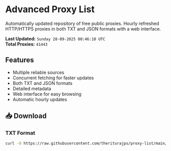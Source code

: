 # Advanced Proxy List

Automatically updated repository of free public proxies. Hourly refreshed HTTP/HTTPS proxies in both TXT and JSON formats with a web interface.

**Last Updated:** `Sunday 28-09-2025 00:46:10 UTC`  
**Total Proxies:** `41443`

## Features
- Multiple reliable sources
- Concurrent fetching for faster updates
- Both TXT and JSON formats
- Detailed metadata
- Web interface for easy browsing
- Automatic hourly updates

## 📥 Download

### TXT Format
```bash
curl -O https://raw.githubusercontent.com/theriturajps/proxy-list/main/proxies.txt